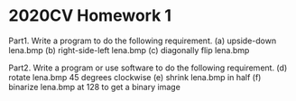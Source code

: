 # 2020CV Homework 1

Part1. Write a program to do the following requirement.
(a) upside-down lena.bmp
(b) right-side-left lena.bmp
(c) diagonally flip lena.bmp

Part2. Write a program or use software to do the following requirement.
(d) rotate lena.bmp 45 degrees clockwise
(e) shrink lena.bmp in half
(f) binarize lena.bmp at 128 to get a binary image